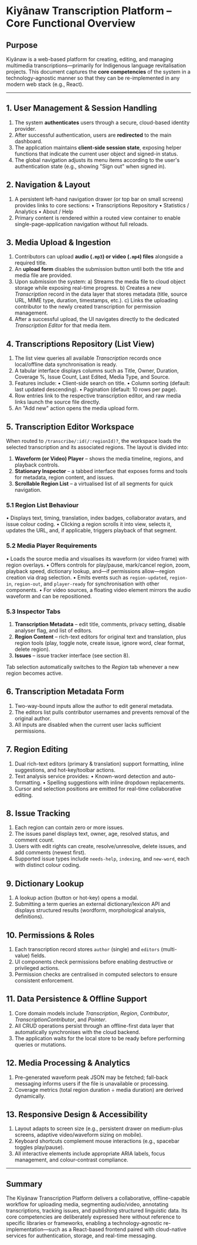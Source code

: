 # Kiyânaw Transcription Platform – Core Functional Overview

## Purpose
Kiyânaw is a web-based platform for creating, editing, and managing multimedia transcriptions—primarily for Indigenous language revitalisation projects.  This document captures the **core competencies** of the system in a technology-agnostic manner so that they can be re-implemented in any modern web stack (e.g., React).

---

## 1. User Management & Session Handling
1. The system **authenticates** users through a secure, cloud-based identity provider.
2. After successful authentication, users are **redirected** to the main dashboard.
3. The application maintains **client-side session state**, exposing helper functions that indicate the current user object and signed-in status.
4. The global navigation adjusts its menu items according to the user's authentication state (e.g., showing "Sign out" when signed in).

## 2. Navigation & Layout
1. A persistent left-hand navigation drawer (or top bar on small screens) provides links to core sections:
   • Transcriptions Repository
   • Statistics / Analytics
   • About / Help
2. Primary content is rendered within a routed view container to enable single-page-application navigation without full reloads.

## 3. Media Upload & Ingestion
1. Contributors can upload **audio (`.mp3`) or video (`.mp4`) files** alongside a required title.
2. An **upload form** disables the submission button until both the title and media file are provided.
3. Upon submission the system:
   a) Streams the media file to cloud object storage while exposing real-time progress.
   b) Creates a new *Transcription* record in the data layer that stores metadata (title, source URL, MIME type, duration, timestamps, etc.).
   c) Links the uploading contributor to the newly created transcription for permission management.
4. After a successful upload, the UI navigates directly to the dedicated *Transcription Editor* for that media item.

## 4. Transcriptions Repository (List View)
1. The list view queries all available *Transcription* records once local/offline data synchronisation is ready.
2. A tabular interface displays columns such as Title, Owner, Duration, Coverage %, Issue Count, Last Edited, Media Type, and Source.
3. Features include:
   • Client-side search on title.
   • Column sorting (default: last updated descending).
   • Pagination (default: 10 rows per page).
4. Row entries link to the respective transcription editor, and raw media links launch the source file directly.
5. An "Add new" action opens the media upload form.

## 5. Transcription Editor Workspace
When routed to `/transcribe/:id(/:regionId)?`, the workspace loads the selected transcription and its associated regions.  The layout is divided into:
1. **Waveform (or Video) Player** – shows the media timeline, regions, and playback controls.
2. **Stationary Inspector** – a tabbed interface that exposes forms and tools for metadata, region content, and issues.
3. **Scrollable Region List** – a virtualised list of all segments for quick navigation.

### 5.1 Region List Behaviour
• Displays text, timing, translation, index badges, collaborator avatars, and issue colour coding.
• Clicking a region scrolls it into view, selects it, updates the URL, and, if applicable, triggers playback of that segment.

### 5.2 Media Player Requirements
• Loads the source media and visualises its waveform (or video frame) with region overlays.
• Offers controls for play/pause, mark/cancel region, zoom, playback speed, dictionary lookup, and—if permissions allow—region creation via drag selection.
• Emits events such as `region-updated`, `region-in`, `region-out`, and `player-ready` for synchronisation with other components.
• For video sources, a floating video element mirrors the audio waveform and can be repositioned.

### 5.3 Inspector Tabs
1. **Transcription Metadata** – edit title, comments, privacy setting, disable analyser flag, and list of editors.
2. **Region Content** – rich-text editors for original text and translation, plus region tools (play, toggle note, create issue, ignore word, clear format, delete region).
3. **Issues** – issue tracker interface (see section 8).

Tab selection automatically switches to the *Region* tab whenever a new region becomes active.

## 6. Transcription Metadata Form
1. Two-way-bound inputs allow the author to edit general metadata.
2. The editors list pulls contributor usernames and prevents removal of the original author.
3. All inputs are disabled when the current user lacks sufficient permissions.

## 7. Region Editing
1. Dual rich-text editors (primary & translation) support formatting, inline suggestions, and hot-key/toolbar actions.
2. Text analysis service provides:
   • Known-word detection and auto-formatting.
   • Spelling suggestions with inline dropdown replacements.
3. Cursor and selection positions are emitted for real-time collaborative editing.

## 8. Issue Tracking
1. Each region can contain zero or more issues.
2. The issues panel displays text, owner, age, resolved status, and comment count.
3. Users with edit rights can create, resolve/unresolve, delete issues, and add comments (newest first).
4. Supported issue types include `needs-help`, `indexing`, and `new-word`, each with distinct colour coding.

## 9. Dictionary Lookup
1. A lookup action (button or hot-key) opens a modal.
2. Submitting a term queries an external dictionary/lexicon API and displays structured results (wordform, morphological analysis, definitions).

## 10. Permissions & Roles
1. Each transcription record stores `author` (single) and `editors` (multi-value) fields.
2. UI components check permissions before enabling destructive or privileged actions.
3. Permission checks are centralised in computed selectors to ensure consistent enforcement.

## 11. Data Persistence & Offline Support
1. Core domain models include *Transcription*, *Region*, *Contributor*, *TranscriptionContributor*, and *Pointer*.
2. All CRUD operations persist through an offline-first data layer that automatically synchronises with the cloud backend.
3. The application waits for the local store to be ready before performing queries or mutations.

## 12. Media Processing & Analytics
1. Pre-generated waveform peak JSON may be fetched; fall-back messaging informs users if the file is unavailable or processing.
2. Coverage metrics (total region duration ÷ media duration) are derived dynamically.

## 13. Responsive Design & Accessibility
1. Layout adapts to screen size (e.g., persistent drawer on medium-plus screens, adaptive video/waveform sizing on mobile).
2. Keyboard shortcuts complement mouse interactions (e.g., spacebar toggles play/pause).
3. All interactive elements include appropriate ARIA labels, focus management, and colour-contrast compliance.

---

## Summary
The Kiyânaw Transcription Platform delivers a collaborative, offline-capable workflow for uploading media, segmenting audio/video, annotating transcriptions, tracking issues, and publishing structured linguistic data.  Its core competencies are deliberately expressed here without reference to specific libraries or frameworks, enabling a technology-agnostic re-implementation—such as a React-based frontend paired with cloud-native services for authentication, storage, and real-time messaging. 